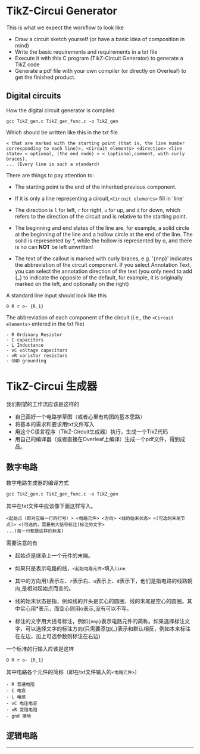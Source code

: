 # TikZ-Circui Generator

This is what we expect the workflow to look like

- Draw a circuit sketch yourself (or have a basic idea of composition in mind)
- Write the basic requirements and requirements in a txt file
- Execute it with this C program (TikZ-Circuit Generator) to generate a TikZ code
- Generate a pdf file with your own compiler (or directly on Overleaf) to get the finished product.

## Digital circuits

How the digital circuit generator is compiled
```
gcc TikZ_gen.c TikZ_gen_func.c -o TikZ_gen
```
Which should be written like this in the txt file.
```
< that are marked with the starting point (that is, the line number corresponding to each line)>, <Circuit elements> <direction> <line state> < optional, (the end node) > < (optional,comment, with curly braces).
... (Every line is such a standard)
```

There are things to pay attention to:
- The starting point is the end of the inherited previous component.

- If it is only a line representing a circuit,`<Circuit elements>` fill in 'line'

- The direction is `l` for left, `r` for right, `u` for up, and `d` for down, which refers to the direction of the circuit and is relative to the starting point.

- The beginning and end states of the line are, for example, a solid circle at the beginning of the line and a hollow circle at the end of the line. The solid is represented by *, while the hollow is represented by o, and there is no can __NOT__ be left unwritten!

- The text of the callout is marked with curly braces, e.g. '{nnp}' indicates the abbreviation of the circuit component. If you select Annotation Text, you can select the annotation direction of the text (you only need to add {_} to indicate the opposite of the default, for example, it is originally marked on the left, and optionally on the right)

A standard line input should look like this

```
0 R r o- {R_1}
```
The abbreviation of each component of the circuit (i.e., the `<Circuit elements>` entered in the txt file)
```
- R Ordinary Resistor
- C capacitors
- L Inductance
- vC voltage capacitors
- vR varistor resistors
- GND grounding
```



# TikZ-Circui 生成器

我们期望的工作流应该是这样的

- 自己画好一个电路学草图（或者心里有构图的基本思路）
- 将基本的需求和要求用txt文件写入
- 用这个C语言程序（TikZ-Circuit生成器）执行，生成一个TikZ代码
- 用自己的编译器（或者直接在Overleaf上编译）生成一个pdf文件，得到成品。

## 数字电路

数字电路生成器的编译方式

```
gcc TikZ_gen.c TikZ_gen_func.c -o TikZ_gen
```

其中在txt文件中应该像下面这样写入。
```
<起始点（即对应每一行的行号）> <电路元件> <方向> <线的始末状态> <(可选的末尾节点)> <(可选的，需要用大括号标注)标注的文字>
...(每一行都是这样的标准)
```
需要注意的有
- 起始点是继承上一个元件的末端。

- 如果只是表示电路的线，`<起始电路元件>`填入`line`

- 其中的方向用`l`表示左、`r`表示右、`u`表示上、`d`表示下，他们是指电路的线路朝向,是相对起始点而言的。

- 线的始末状态是指，例如线的开头是实心的圆圈，线的末尾是空心的圆圈。其中实心用*表示，而空心则用o表示,没有可以不写。

- 标注的文字用大括号标注，例如`{nnp}`表示电路元件的简称。如果选择标注文字，可以选择文字的标注方向(只需要添加{_}表示和默认相反，例如本来标注在左边，加上可选参数则标注在右边)


一个标准的行输入应该是这样

```
0 R r o- {R_1}
```

其中电路各个元件的简称（即在txt文件输入的`<电路元件>`）
```
- R 普通电阻
- C 电容
- L 电感
- vC 电压电容
- vR 变阻电阻
- gnd 接地
```


## 逻辑电路

---

